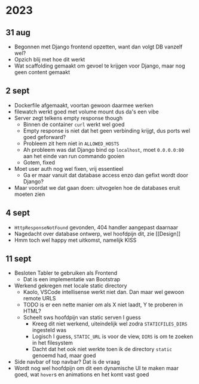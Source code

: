 # 2023
## 31 aug
- Begonnen met Django frontend opzetten, want dan volgt DB vanzelf wel?
- Opzich blij met hoe dit werkt
- Wat scaffolding gemaakt om gevoel te krijgen voor Django, maar nog geen content gemaakt
## 2 sept
- Dockerfile afgemaakt, voortan gewoon daarmee werken
- filewatch werkt goed met volume mount dus da's een vibe
- Server zegt telkens empty response though
	- Binnen de container `curl` werkt wel goed
	- Empty response is niet dat het geen verbinding krijgt, dus ports wel goed geforward?
	- Probleem zit hem niet in `ALLOWED_HOSTS`
	- Ah probleem was dat Django bind op `localhost`, moet `0.0.0.0:80` aan het einde van run commando gooien
	- Gotem, fixed
- Moet user auth nog wel fixen, vrij essentieel
	- Ga er maar vanuit dat database access enzo dan gefixt wordt door Django?
- Maar voordat we dat gaan doen: uitvogelen hoe de databases eruit moeten zien
## 4 sept
- `HttpResponseNotFound` gevonden, 404 handler aangepast daarnaar
- Nagedacht over database ontwerp, wel hoofdpijn dit, zie [[Design]]
- Hmm toch wel happy met uitkomst, namelijk KISS
## 11 sept
- Besloten Tabler te gebruiken als Frontend
	- Dat is een implementatie van Bootstrap
- Werkend gekregen met locale static directory
	- Kaolo, VSCode intellisense werkt niet dan. Dan maar wel gewoon remote URLS
	- TODO is er een nette manier om als X niet laadt, Y te proberen in HTML?
	- Scheelt sws hoofdpijn van static serven I guess
		- Kreeg dit niet werkend, uiteindelijk wel zodra `STATICFILES_DIRS` ingesteld was
		- Logisch I guess, `STATIC_URL` is voor de view, `DIRS` is om te zoeken in het filesystem
		- Dacht dat het ook niet werkte toen ik de directory `static` genoemd had, maar goed
- Side navbar of top navbar? Dat is de vraag
- Wordt nog wel hoofdpijn om dit een dynamische UI te maken maar goed, wat `hover`s en animations en het komt vast goed